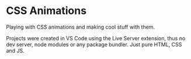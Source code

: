 # CSS Animations

Playing with CSS animations and making cool stuff with them.

Projects were created in VS Code using the Live Server extension, thus no dev server, node modules or any package bundler.
Just pure HTML, CSS and JS.
